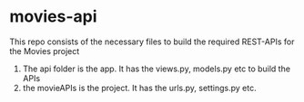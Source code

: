 # movies-api
This repo consists of the necessary files to build the required REST-APIs for the Movies project
1) The api folder is the app. It has the views.py, models.py etc to build the APIs
2) the movieAPIs is the project. It has the urls.py, settings.py etc.
